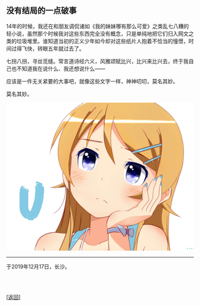 ## 没有结局的一点破事

14年的时候，我还在和朋友调侃诸如《我的妹妹哪有那么可爱》之类乱七八糟的轻小说，虽然那个时候我对这些东西完全没有概念，只是单纯地把它们归入网文之类的垃圾堆里。谁知道当初的正义少年如今却对这些纸片人抱着不恰当的憧憬，时间过得飞快，转眼五年就过去了。

七拐八拐，寻丝觅缝。常言道诗经六义，风雅颂赋比兴，比兴来比兴去，终于我自己也不知道我在说什么、我还想说什么——

应该是一件无关紧要的大事吧，就像这些文字一样，神神叨叨，莫名其妙。

莫名其妙。

![Kirino](没有结局的一点破事.assets/00.png)

------

于2019年12月17日，长沙。

<br>

<br>

[[返回]](../../../../sites/proses/多余的话.md)
